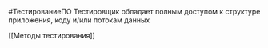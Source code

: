 #ТестированиеПО 
Тестировщик обладает полным доступом к структуре приложения, коду и/или потокам данных

[[Методы тестирования]]